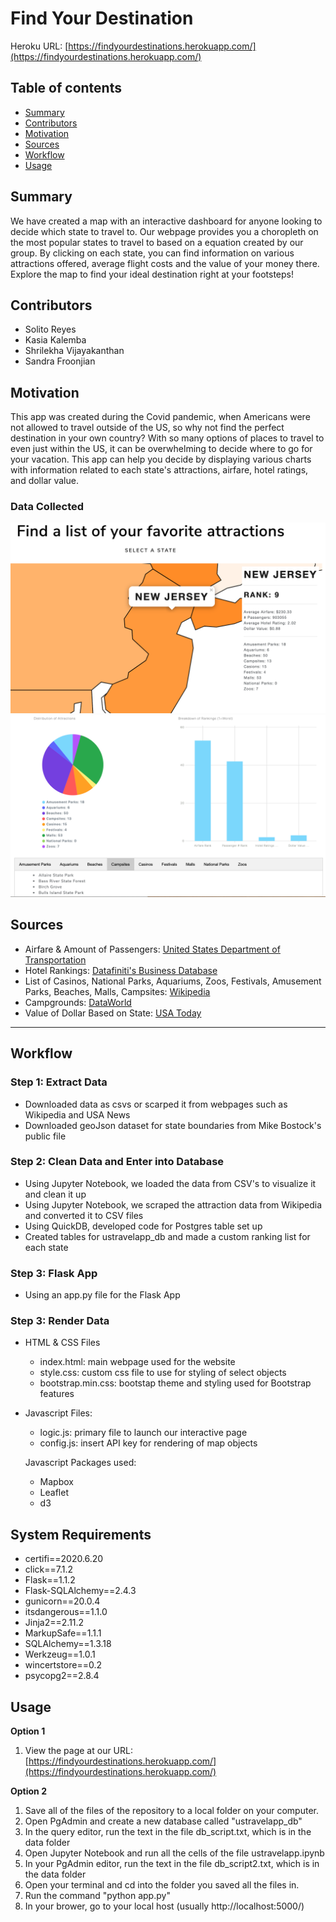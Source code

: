 # Find Your Destination

Heroku URL: [https://findyourdestinations.herokuapp.com/](https://findyourdestinations.herokuapp.com/)

## Table of contents
* [Summary](#summary)
* [Contributors](#Contributors)
* [Motivation](#motivation)
* [Sources](#sources)
* [Workflow](#workflow)
* [Usage](#usage)


## Summary
We have created a map with an interactive dashboard for anyone looking to decide which state to travel to. Our webpage provides you a choropleth on the most popular states to travel to based on a equation created by our group. By clicking on each state, you can find information on various attractions offered, average flight costs and the value of your money there. Explore the map to find your ideal destination right at your footsteps!

## Contributors
* Solito Reyes
* Kasia Kalemba
* Shrilekha Vijayakanthan
* Sandra Froonjian

## Motivation
This app was created during the Covid pandemic, when Americans were not allowed to travel outside of the US, so why not find the perfect destination in your own country? With so many options of places to travel to even just within the US, it can be overwhelming to decide where to go for your vacation. This app can help you decide by displaying various charts with information related to each state's attractions, airfare, hotel ratings, and dollar value.

### Data Collected
![](screenshots/screenshot1.png)
![](screenshots/screenshot2.png)

## Sources
* Airfare & Amount of Passengers: [United States Department of Transportation](https://www.transtats.bts.gov/AverageFare/)
* Hotel Rankings: [Datafiniti's Business Database](https://www.kaggle.com/datafiniti/hotel-reviews?select=Datafiniti_Hotel_Reviews.csv)
* List of Casinos, National Parks, Aquariums, Zoos, Festivals, Amusement Parks, Beaches, Malls, Campsites: [Wikipedia](https://en.wikipedia.org/wiki/Tourist_attractions_in_the_United_States)
* Campgrounds: [DataWorld](https://data.world/caroline/campgrounds)
* Value of Dollar Based on State: [USA Today](https://www.usatoday.com/story/money/2019/05/25/us-dollar-how-much-its-worth-value-in-every-state/39501091/)

---

## Workflow
### Step 1: Extract Data
* Downloaded data as csvs or scarped it from webpages such as Wikipedia and USA News 
* Downloaded geoJson dataset for state boundaries from Mike Bostock's public file

### Step 2: Clean Data and Enter into Database
* Using Jupyter Notebook, we loaded the data from CSV's to visualize it and clean it up
* Using Jupyter Notebook, we scraped the attraction data from Wikipedia and converted it to CSV files
* Using QuickDB, developed code for Postgres table set up 
* Created tables for ustravelapp_db and made a custom ranking list for each state

### Step 3: Flask App
* Using an app.py file for the Flask App

### Step 3: Render Data
* HTML & CSS Files
  * index.html: main webpage used for the website
  * style.css: custom css file to use for styling of select objects
  * bootstrap.min.css: bootstap theme and styling used for Bootstrap features 

* Javascript Files:
  * logic.js: primary file to launch our interactive page
  * config.js: insert API key for rendering of map objects

  Javascript Packages used:
  * Mapbox
  * Leaflet
  * d3

## System Requirements
* certifi==2020.6.20
* click==7.1.2
* Flask==1.1.2
* Flask-SQLAlchemy==2.4.3
* gunicorn==20.0.4
* itsdangerous==1.1.0
* Jinja2==2.11.2
* MarkupSafe==1.1.1
* SQLAlchemy==1.3.18
* Werkzeug==1.0.1
* wincertstore==0.2
* psycopg2==2.8.4

## Usage 
**Option 1**
1. View the page at our URL: [https://findyourdestinations.herokuapp.com/](https://findyourdestinations.herokuapp.com/)

**Option 2**
1. Save all of the files of the repository to a local folder on your computer.
2. Open PgAdmin and create a new database called "ustravelapp_db"
3. In the query editor, run the text in the file db_script.txt, which is in the data folder
4. Open Jupyter Notebook and run all the cells of the file ustravelapp.ipynb
5. In your PgAdmin editor, run the text in the file db_script2.txt, which is in the data folder
6. Open your terminal and cd into the folder you saved all the files in.
7. Run the command "python app.py"
7. In your brower, go to your local host (usually http://localhost:5000/)
